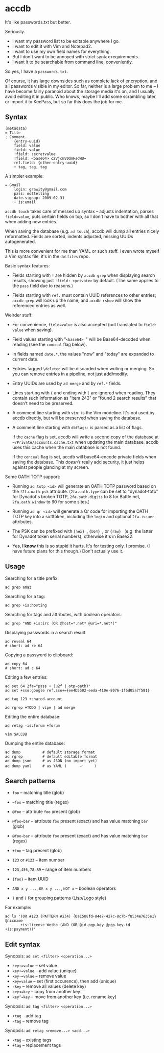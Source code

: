 # accdb

It's like passwords.txt but better.

Seriously.

  - I want my password list to be editable anywhere I go.
  - I want to edit it with Vim and Notepad2.
  - I want to use my own field names for everything.
  - But I don't want to be annoyed with strict syntax requirements.
  - I want it to be searchable from command line, conveniently.

So yes, I have a `passwords.txt`.

Of course, it has large downsides such as complete lack of encryption, and all passwords visible in my editor. So far, neither is a large problem to me – I have become fairly paranoid about the storage media it's on, and I usually avoid editing it in public. Who knows, maybe I'll add some scrambling later, or import it to KeePass, but so far this does the job for me.

## Syntax

    (metadata)
    = Title
    ; Comment.
        {entry-uuid}
        field: value
        field: value
        !field: secretvalue
        !field: <base64> c2VjcmV0dmFsdWU=
        ref.field: {other-entry-uuid}
        + tag, tag, tag

A simpler example:

    = Gmail
        login: grawity@gmail.com
        pass: nottelling
        date.signup: 2009-02-31
        + is:email

`accdb touch` takes care of messed up syntax – adjusts indentation, parses `field=value`, puts certain fields on top, so I don't have to bother with all that when adding new entries.

When saving the database (e.g. `ad touch`), accdb will dump all entries nicely reformatted. Fields are sorted, indents adjusted, missing UUIDs autogenerated.

This is more convenient for me than YAML or such stuff. I even wrote myself a Vim syntax file, it's in the `dotfiles` repo.

Basic syntax features:

  * Fields starting with `!` are hidden by `accdb grep` when displaying search results, showing just `!field: <private>` by default. (The same applies to the `pass` field due to reasons.)

  * Fields starting with `ref.` must contain UUID references to other entries; `accdb grep` will look up the name, and `accdb rshow` will show the referenced entries as well.

Weirder stuff:

  * For convenience, `field=value` is also accepted (but translated to `field: value` when saving).

  * Field values starting with "`<base64> `" will be Base64-decoded when reading (see the `conceal` flag below).

  * In fields named `date.*`, the values "now" and "today" are expanded to current date.

  * Entries tagged `\deleted` will be discarded when writing or merging. So you can remove entries in a pipeline, not just add/modify.

  * Entry UUIDs are used by `ad merge` and by `ref.*` fields.

  * Lines starting with `(` and ending with `)` are ignored when reading. They contain such information as "item 243" or "found 2 search results" that doesn't need to be preserved.

  * A comment line starting with `vim:` is the Vim modeline. It's not used by accdb directly, but will be preserved when saving the database.

  * A comment line starting with `dbflags:` is parsed as a list of flags.

    If the `cache` flag is set, accdb will write a second copy of the database at `~/Private/accounts.cache.txt` when updating the main database. accdb uses this cache when the main database is not found.

    If the `conceal` flag is set, accdb will base64-encode private fields when saving the database. This _doesn't_ really add security, it just helps against people glancing at my screen.

Some OATH TOTP support:

  * Running `ad totp <id>` will generate an OATH TOTP password based on the `!2fa.oath.psk` attribute. (`2fa.oath.type` can be set to "dynadot-totp" for Dynadot's broken TOTP, `2fa.oath.digits` to 8 for Battle.net, `2fa.oath.window` to 60 for some sites.)

  * Running `ad qr <id>` will generate a Qr code for importing the OATH TOTP key into a softtoken, including the `login` and optional `2fa.issuer` attributes.

  * The PSK can be prefixed with `{hex} `, `{b64} `, or `{raw} ` (e.g. the latter for Dynadot token serial numbers), otherwise it's in Base32.

  * Yes, **I know** this is so stupid it hurts. It's for testing only. I promise. (I have future plans for this though.) Don't actually use it.

## Usage

Searching for a title prefix:

    ad grep amaz

Searching for a tag:

    ad grep +is:hosting

Searching for tags and attributes, with boolean operators:

    ad grep "AND +is:irc (OR @host=*.net* @uri=*.net*)"

Displaying passwords in a search result:

    ad reveal 64
    # short: ad re 64

Copying a password to clipboard:

    ad copy 64
    # short: ad c 64

Editing a few entries:

    ad set 64 2fa="pass + (u2f | otp-oath)"
    ad set +sso:google ref.sso+={ee4b5502-eeda-410e-8076-1f6d05a7f581}

    ad tag 123 +shared-account

    ad rgrep +TODO | vipe | ad merge

Editing the entire database:

    ad retag -is:forum +forum

    vim $ACCDB

Dumping the entire database:

    ad dump          # default storage format
    ad rgrep         # default editable format
    ad dump json     # as JSON (no import yet)
    ad dump yaml     # as YAML (      〃     )

## Search patterns

  - `foo` – matching title (glob)

  - `~foo` – matching title (regex)

  - `@foo` – attribute `foo` present (glob)

  - `@foo=bar` – attribute `foo` present (exact) and has value matching `bar` (glob)

  - `@foo~bar` – attribute `foo` present (exact) and has value matching `bar` (regex)

  - `+foo` – tag present (glob)

  - `123` or `#123` – item number

  - `123,456,78-89` – range of item numbers

  - `{foo}` – item UUID

  - `AND x y ...`, `OR x y ...`, `NOT x` – boolean operators

  - `(` and `)` for grouping patterns (Lisp/Logo style)

For example:

    ad ls '(OR #123 (PATTERN #234) {0a1588fd-84e7-427c-8c7b-f8534e7635e1} @nicname
           +is:license Weibo (AND (OR @id.pgp-key @pgp.key-id +is:payment))'

## Edit syntax

Synopsis: `ad set <filter> <operation...>`

  - `key:=value` – set value
  - `key+=value` – add value (unique)
  - `key-=value` – remove value
  - `key=value` – set (first occurence), then add (unique)
  - `-key` – remove all values (delete key)
  - `key<=key` – copy from another key
  - `key^=key` – move from another key (i.e. rename key)

Synopsis: `ad tag <filter> <operation...>`

  - `+tag` – add tag
  - `-tag` – remove tag

Synopsis: `ad retag <remove...> <add...>`

  - `-tag` – existing tags
  - `+tag` – replacement tags

<!-- vim: set ts=8 sw=8 et: -->
